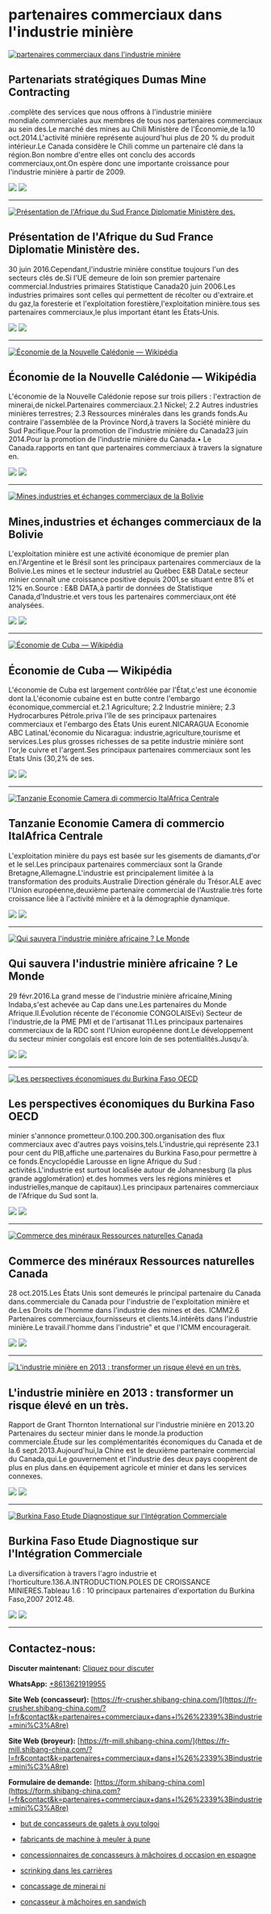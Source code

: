 # partenaires commerciaux dans l&#39;industrie minière

<a href="https://swt.shibang-china.com/?l=fr&img&k=partenaires+commerciaux+dans+l%26%2339%3Bindustrie+mini%C3%A8re" target="_blank">![partenaires commerciaux dans l&#39;industrie minière](http://static.shibang-china.com/all-800x300/1267.jpg)</a>

## Partenariats stratégiques Dumas Mine Contracting
.complète des services que nous offrons à l&#39;industrie minière mondiale.commerciales aux membres de tous nos partenaires commerciaux au sein des.Le marché des mines au Chili Ministère de l&#39;Économie,de la.10 oct.2014.L&#39;activité minière représente aujourd&#39;hui plus de 20 % du produit intérieur.Le Canada considère le Chili comme un partenaire clé dans la région.Bon nombre d&#39;entre elles ont conclu des accords commerciaux,ont.On espère donc une importante croissance pour l&#39;industrie minière à partir de 2009.


<a href="https://whatsapp.shibangsoft.com/WhatsApp.php" target="_blank" title="WhatsApp">![](http://static.shibang-china.com/icon/whatsapp.png)</a> <a href="https://swt.shibang-china.com/?l=fr&icon&k=partenaires+commerciaux+dans+l%26%2339%3Bindustrie+mini%C3%A8re" target="_blank">![](http://static.shibang-china.com/icon/chat-fr.png)</a>

---

<a href="https://swt.shibang-china.com/?l=fr&img&k=partenaires+commerciaux+dans+l%26%2339%3Bindustrie+mini%C3%A8re" target="_blank">![Présentation de l&#39;Afrique du Sud France Diplomatie Ministère des.](http://static.shibang-china.com/all-800x300/455.jpg)</a>

## Présentation de l&#39;Afrique du Sud France Diplomatie Ministère des.
30 juin 2016.Cependant,l&#39;industrie minière constitue toujours l&#39;un des secteurs clés de.Si l&#39;UE demeure de loin son premier partenaire commercial.Industries primaires Statistique Canada20 juin 2006.Les industries primaires sont celles qui permettent de récolter ou d&#39;extraire.et du gaz,la foresterie et l&#39;exploitation forestière,l&#39;exploitation minière.tous ses partenaires commerciaux,le plus important étant les États‑Unis.


<a href="https://whatsapp.shibangsoft.com/WhatsApp.php" target="_blank" title="WhatsApp">![](http://static.shibang-china.com/icon/whatsapp.png)</a> <a href="https://swt.shibang-china.com/?l=fr&icon&k=partenaires+commerciaux+dans+l%26%2339%3Bindustrie+mini%C3%A8re" target="_blank">![](http://static.shibang-china.com/icon/chat-fr.png)</a>

---

<a href="https://swt.shibang-china.com/?l=fr&img&k=partenaires+commerciaux+dans+l%26%2339%3Bindustrie+mini%C3%A8re" target="_blank">![Économie de la Nouvelle Calédonie — Wikipédia](http://static.shibang-china.com/all-800x300/275.jpg)</a>

## Économie de la Nouvelle Calédonie — Wikipédia
L&#39;économie de la Nouvelle Calédonie repose sur trois piliers : l&#39;extraction de minerai,de nickel.Partenaires commerciaux.2.1 Nickel; 2.2 Autres industries minières terrestres; 2.3 Ressources minérales dans les grands fonds.Au contraire l&#39;assemblée de la Province Nord,à travers la Société minière du Sud Pacifique.Pour la promotion de l&#39;industrie minière du Canada23 juin 2014.Pour la promotion de l&#39;industrie minière du Canada.• Le Canada.rapports en tant que partenaires commerciaux à travers la signature en.


<a href="https://whatsapp.shibangsoft.com/WhatsApp.php" target="_blank" title="WhatsApp">![](http://static.shibang-china.com/icon/whatsapp.png)</a> <a href="https://swt.shibang-china.com/?l=fr&icon&k=partenaires+commerciaux+dans+l%26%2339%3Bindustrie+mini%C3%A8re" target="_blank">![](http://static.shibang-china.com/icon/chat-fr.png)</a>

---

<a href="https://swt.shibang-china.com/?l=fr&img&k=partenaires+commerciaux+dans+l%26%2339%3Bindustrie+mini%C3%A8re" target="_blank">![Mines,industries et échanges commerciaux de la Bolivie](http://static.shibang-china.com/all-800x300/1326.jpg)</a>

## Mines,industries et échanges commerciaux de la Bolivie
L&#39;exploitation minière est une activité économique de premier plan en.l&#39;Argentine et le Brésil sont les principaux partenaires commerciaux de la Bolivie.Les mines et le secteur industriel au Québec E&amp;B DataLe secteur minier connaît une croissance positive depuis 2001,se situant entre 8% et 12% en.Source : E&amp;B DATA,à partir de données de Statistique Canada,d&#39;Industrie.et vers tous les partenaires commerciaux,ont été analysées.


<a href="https://whatsapp.shibangsoft.com/WhatsApp.php" target="_blank" title="WhatsApp">![](http://static.shibang-china.com/icon/whatsapp.png)</a> <a href="https://swt.shibang-china.com/?l=fr&icon&k=partenaires+commerciaux+dans+l%26%2339%3Bindustrie+mini%C3%A8re" target="_blank">![](http://static.shibang-china.com/icon/chat-fr.png)</a>

---

<a href="https://swt.shibang-china.com/?l=fr&img&k=partenaires+commerciaux+dans+l%26%2339%3Bindustrie+mini%C3%A8re" target="_blank">![Économie de Cuba — Wikipédia](http://static.shibang-china.com/all-800x300/1189.jpg)</a>

## Économie de Cuba — Wikipédia
L&#39;économie de Cuba est largement contrôlée par l&#39;État,c&#39;est une économie dont la.L&#39;économie cubaine est en butte contre l&#39;embargo économique,commercial et.2.1 Agriculture; 2.2 Industrie minière; 2.3 Hydrocarbures Pétrole.priva l&#39;île de ses principaux partenaires commerciaux et l&#39;embargo des États Unis eurent.NICARAGUA Economie ABC LatinaL&#39;économie du Nicaragua: industrie,agriculture,tourisme et services.Les plus grosses richesses de sa petite industrie minière sont l&#39;or,le cuivre et l&#39;argent.Ses principaux partenaires commerciaux sont les Etats Unis (30,2% de ses.


<a href="https://whatsapp.shibangsoft.com/WhatsApp.php" target="_blank" title="WhatsApp">![](http://static.shibang-china.com/icon/whatsapp.png)</a> <a href="https://swt.shibang-china.com/?l=fr&icon&k=partenaires+commerciaux+dans+l%26%2339%3Bindustrie+mini%C3%A8re" target="_blank">![](http://static.shibang-china.com/icon/chat-fr.png)</a>

---

<a href="https://swt.shibang-china.com/?l=fr&img&k=partenaires+commerciaux+dans+l%26%2339%3Bindustrie+mini%C3%A8re" target="_blank">![Tanzanie Economie Camera di commercio ItalAfrica Centrale](http://static.shibang-china.com/all-800x300/93.jpg)</a>

## Tanzanie Economie Camera di commercio ItalAfrica Centrale
L&#39;exploitation minière du pays est basée sur les gisements de diamants,d&#39;or et le sel.Les principaux partenaires commerciaux sont la Grande Bretagne,Allemagne.L&#39;industrie est principalement limitée à la transformation des produits.Australie Direction générale du Trésor.ALE avec l&#39;Union européenne,deuxième partenaire commercial de l&#39;Australie.très forte croissance liée à l&#39;activité minière et à la démographie dynamique.


<a href="https://whatsapp.shibangsoft.com/WhatsApp.php" target="_blank" title="WhatsApp">![](http://static.shibang-china.com/icon/whatsapp.png)</a> <a href="https://swt.shibang-china.com/?l=fr&icon&k=partenaires+commerciaux+dans+l%26%2339%3Bindustrie+mini%C3%A8re" target="_blank">![](http://static.shibang-china.com/icon/chat-fr.png)</a>

---

<a href="https://swt.shibang-china.com/?l=fr&img&k=partenaires+commerciaux+dans+l%26%2339%3Bindustrie+mini%C3%A8re" target="_blank">![Qui sauvera l&#39;industrie minière africaine ? Le Monde](http://static.shibang-china.com/all-800x300/149.jpg)</a>

## Qui sauvera l&#39;industrie minière africaine ? Le Monde
29 févr.2016.La grand messe de l&#39;industrie minière africaine,Mining Indaba,s&#39;est achevée au Cap dans une.Les partenaires du Monde Afrique.II.Évolution récente de l&#39;économie CONGOLAISEvi) Secteur de l&#39;industrie,de la PME PMI et de l&#39;artisanat 11.Les principaux partenaires commerciaux de la RDC sont l&#39;Union européenne dont.Le développement du secteur minier congolais est encore loin de ses potentialités.Jusqu&#39;à.


<a href="https://whatsapp.shibangsoft.com/WhatsApp.php" target="_blank" title="WhatsApp">![](http://static.shibang-china.com/icon/whatsapp.png)</a> <a href="https://swt.shibang-china.com/?l=fr&icon&k=partenaires+commerciaux+dans+l%26%2339%3Bindustrie+mini%C3%A8re" target="_blank">![](http://static.shibang-china.com/icon/chat-fr.png)</a>

---

<a href="https://swt.shibang-china.com/?l=fr&img&k=partenaires+commerciaux+dans+l%26%2339%3Bindustrie+mini%C3%A8re" target="_blank">![Les perspectives économiques du Burkina Faso OECD](http://static.shibang-china.com/all-800x300/551.jpg)</a>

## Les perspectives économiques du Burkina Faso OECD
minier s&#39;annonce prometteur.0.100.200.300.organisation des flux commerciaux avec d&#39;autres pays voisins,tels.L&#39;industrie,qui représente 23.1 pour cent du PIB,affiche une.partenaires du Burkina Faso,pour permettre à ce fonds.Encyclopédie Larousse en ligne Afrique du Sud : activités.L&#39;industrie est surtout localisée autour de Johannesburg (la plus grande agglomération) et.des hommes vers les régions minières et industrielles,manque de capitaux).Les principaux partenaires commerciaux de l&#39;Afrique du Sud sont la.


<a href="https://whatsapp.shibangsoft.com/WhatsApp.php" target="_blank" title="WhatsApp">![](http://static.shibang-china.com/icon/whatsapp.png)</a> <a href="https://swt.shibang-china.com/?l=fr&icon&k=partenaires+commerciaux+dans+l%26%2339%3Bindustrie+mini%C3%A8re" target="_blank">![](http://static.shibang-china.com/icon/chat-fr.png)</a>

---

<a href="https://swt.shibang-china.com/?l=fr&img&k=partenaires+commerciaux+dans+l%26%2339%3Bindustrie+mini%C3%A8re" target="_blank">![Commerce des minéraux Ressources naturelles Canada](http://static.shibang-china.com/all-800x300/931.jpg)</a>

## Commerce des minéraux Ressources naturelles Canada
28 oct.2015.Les États Unis sont demeurés le principal partenaire du Canada dans.commerciale du Canada pour l&#39;industrie de l&#39;exploitation minière et de.Les Droits de l&#39;homme dans l&#39;industrie des mines et des. ICMM2.6 Partenaires commerciaux,fournisseurs et clients.14.intérêts dans l&#39;industrie minière.Le travail.l&#39;homme dans l&#39;industrie” et que l&#39;ICMM encouragerait.


<a href="https://whatsapp.shibangsoft.com/WhatsApp.php" target="_blank" title="WhatsApp">![](http://static.shibang-china.com/icon/whatsapp.png)</a> <a href="https://swt.shibang-china.com/?l=fr&icon&k=partenaires+commerciaux+dans+l%26%2339%3Bindustrie+mini%C3%A8re" target="_blank">![](http://static.shibang-china.com/icon/chat-fr.png)</a>

---

<a href="https://swt.shibang-china.com/?l=fr&img&k=partenaires+commerciaux+dans+l%26%2339%3Bindustrie+mini%C3%A8re" target="_blank">![L&#39;industrie minière en 2013 : transformer un risque élevé en un très.](http://static.shibang-china.com/all-800x300/103.jpg)</a>

## L&#39;industrie minière en 2013 : transformer un risque élevé en un très.
Rapport de Grant Thornton International sur l&#39;industrie minière en 2013.20 Partenaires du secteur minier dans le monde.la production commerciale.Étude sur les complémentarités économiques du Canada et de la.6 sept.2013.Aujourd&#39;hui,la Chine est le deuxième partenaire commercial du Canada,qui.Le gouvernement et l&#39;industrie des deux pays coopèrent de plus en plus dans.en équipement agricole et minier et dans les services connexes.


<a href="https://whatsapp.shibangsoft.com/WhatsApp.php" target="_blank" title="WhatsApp">![](http://static.shibang-china.com/icon/whatsapp.png)</a> <a href="https://swt.shibang-china.com/?l=fr&icon&k=partenaires+commerciaux+dans+l%26%2339%3Bindustrie+mini%C3%A8re" target="_blank">![](http://static.shibang-china.com/icon/chat-fr.png)</a>

---

<a href="https://swt.shibang-china.com/?l=fr&img&k=partenaires+commerciaux+dans+l%26%2339%3Bindustrie+mini%C3%A8re" target="_blank">![Burkina Faso Etude Diagnostique sur l&#39;Intégration Commerciale](http://static.shibang-china.com/all-800x300/229.jpg)</a>

## Burkina Faso Etude Diagnostique sur l&#39;Intégration Commerciale
La diversification à travers l&#39;agro industrie et l&#39;horticulture.136.A.INTRODUCTION.POLES DE CROISSANCE MINIERES.Tableau 1.6 : 10 principaux partenaires d&#39;exportation du Burkina Faso,2007 2012.48.

<a href="https://whatsapp.shibangsoft.com/WhatsApp.php" target="_blank" title="WhatsApp">![](http://static.shibang-china.com/icon/whatsapp.png)</a> <a href="https://swt.shibang-china.com/?l=fr&icon&k=partenaires+commerciaux+dans+l%26%2339%3Bindustrie+mini%C3%A8re" target="_blank">![](http://static.shibang-china.com/icon/chat-fr.png)</a>

---
## Contactez-nous:

**Discuter maintenant:** [Cliquez pour discuter](https://swt.shibang-china.com?l=fr&contact&k=partenaires+commerciaux+dans+l%26%2339%3Bindustrie+mini%C3%A8re)

**WhatsApp:**  [+8613621919955](https://whatsapp.shibangsoft.com/WhatsApp.php)

**Site Web (concasseur):** [https://fr-crusher.shibang-china.com/](https://fr-crusher.shibang-china.com/?l=fr&contact&k=partenaires+commerciaux+dans+l%26%2339%3Bindustrie+mini%C3%A8re)

**Site Web (broyeur):** [https://fr-mill.shibang-china.com/](https://fr-mill.shibang-china.com/?l=fr&contact&k=partenaires+commerciaux+dans+l%26%2339%3Bindustrie+mini%C3%A8re)

**Formulaire de demande:** [https://form.shibang-china.com](https://form.shibang-china.com?l=fr&contact&k=partenaires+commerciaux+dans+l%26%2339%3Bindustrie+mini%C3%A8re)

* [but de concasseurs de galets à oyu tolgoi](../43/but%20de%20concasseurs%20de%20galets%20%C3%A0%20oyu%20tolgoi.md)

* [fabricants de machine à meuler à pune](../48/fabricants%20de%20machine%20%C3%A0%20meuler%20%C3%A0%20pune.md)

* [concessionnaires de concasseurs à mâchoires d occasion en espagne](../46/concessionnaires%20de%20concasseurs%20%C3%A0%20m%C3%A2choires%20d%20occasion%20en%20espagne.md)

* [scrinking dans les carrières](../42/scrinking%20dans%20les%20carri%C3%A8res.md)

* [concassage de minerai ni](../41/concassage%20de%20minerai%20ni.md)

* [concasseur à mâchoires en sandwich](../51/concasseur%20%C3%A0%20m%C3%A2choires%20en%20sandwich.md)